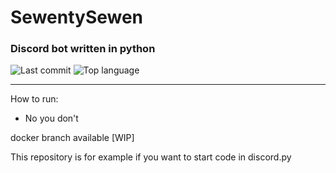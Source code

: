 # SewentySewen 
### Discord bot written in python

![Last commit](https://img.shields.io/github/last-commit/sherwin-77/sewenty-bot?logo=github&style=for-the-badge) 
![Top language](https://img.shields.io/github/languages/top/sherwin-77/sewenty-bot?logo=python&logoColor=yellow&style=for-the-badge)

---
How to run:
- No you don't

docker branch available [WIP]

This repository is for example if you want to start code in discord.py
